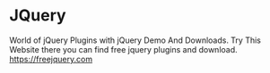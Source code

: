# JQuery
World of jQuery Plugins with jQuery Demo And Downloads. Try This Website there you can find free jquery plugins and download.
https://freejquery.com
